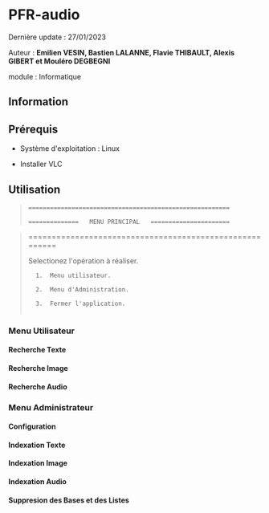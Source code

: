 # PFR-audio 

Dernière update : 27/01/2023

Auteur : **Emilien VESIN, Bastien LALANNE, Flavie THIBAULT, Alexis GIBERT et Mouléro DEGBEGNI**

module : Informatique

## Information

## Prérequis
* Système d'exploitation : Linux

* Installer VLC

## Utilisation
> ```
> ========================================================
>
> ==============   MENU PRINCIPAL   ======================

> ========================================================
> 
> Selectionez l'opération à réaliser.
> 
>
>		1.  Menu utilisateur.
>
>		2.  Menu d'Administration.
>
>		3.  Fermer l'application.
> ```

### Menu Utilisateur

#### Recherche Texte

#### Recherche Image

#### Recherche Audio

### Menu Administrateur

#### Configuration

#### Indexation Texte

#### Indexation Image

#### Indexation Audio

#### Suppresion des Bases et des Listes

